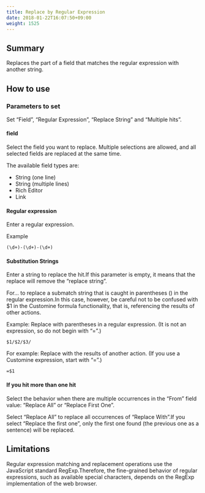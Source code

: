 ```yaml
---
title: Replace by Regular Expression
date: 2018-01-22T16:07:50+09:00
weight: 1525
---
```

## Summary

Replaces the part of a field that matches the regular expression with another string.

## How to use

### Parameters to set

Set “Field”, “Regular Expression”, “Replace String” and “Multiple hits”.

#### field

Select the field you want to replace. Multiple selections are allowed, and all selected fields are replaced at the same time.

The available field types are:

-	String (one line)
-	String (multiple lines)
-	Rich Editor
-	Link

#### Regular expression

Enter a regular expression.

Example

```
(\d+)-(\d+)-(\d+)
```

#### Substitution Strings

Enter a string to replace the hit.If this parameter is empty, it means that the replace will remove the “replace string”.

For... to replace a submatch string that is caught in parentheses () in the regular expression.In this case, however, be careful not to be confused with $1 in the Customine formula functionality, that is, referencing the results of other actions.

Example: Replace with parentheses in a regular expression. (It is not an expression, so do not begin with “=”.)

```
$1/$2/$3/
```

For example: Replace with the results of another action. (If you use a Customine expression, start with “=”.)

```
=$1
```

#### If you hit more than one hit

Select the behavior when there are multiple occurrences in the “From” field value: “Replace All” or “Replace First One”.

Select “Replace All” to replace all occurrences of “Replace With”.If you select “Replace the first one”, only the first one found (the previous one as a sentence) will be replaced.

## Limitations

Regular expression matching and replacement operations use the JavaScript standard RegExp.Therefore, the fine-grained behavior of regular expressions, such as available special characters, depends on the RegExp implementation of the web browser.
